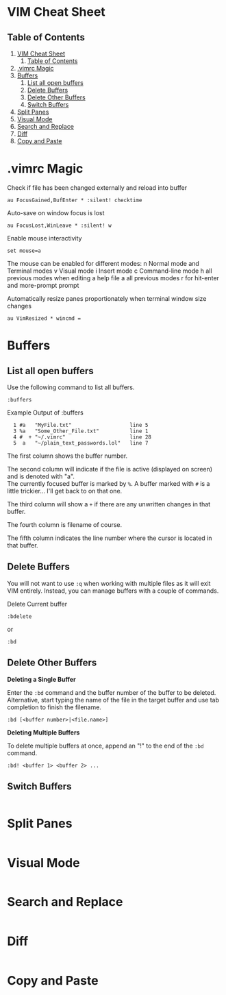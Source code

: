 # VIM Cheat Sheet

## Table of Contents

1. [VIM Cheat Sheet](#vim-cheat-sheet)
   1. [Table of Contents](#table-of-contents)
2. [.vimrc Magic](#vimrc-magic)
3. [Buffers](#buffers)
   1. [List all open buffers](#list-all-open-buffers)
   2. [Delete Buffers](#delete-buffers)
   3. [Delete Other Buffers](#delete-other-buffers)
   4. [Switch Buffers](#switch-buffers)
4. [Split Panes](#split-panes)
5. [Visual Mode](#visual-mode)
6. [Search and Replace](#search-and-replace)
7. [Diff](#diff)
8. [Copy and Paste](#copy-and-paste)


# .vimrc Magic

Check if file has been changed externally and reload into buffer

`au FocusGained,BufEnter * :silent! checktime`


Auto-save on window focus is lost

`au FocusLost,WinLeave * :silent! w`


Enable mouse interactivity

`set mouse=a`

The mouse can be enabled for different modes: 
n        Normal mode and Terminal modes
v        Visual mode 
i         Insert mode
c        Command-line mode
h        all previous modes when editing a help file
a        all previous modes
r        for hit-enter and more-prompt prompt


Automatically resize panes proportionately when terminal window size changes

`au VimResized * wincmd =`



# Buffers

## List all open buffers

Use the following command to list all buffers.

`:buffers`

Example Output of :buffers
```
  1 #a   "MyFile.txt"                   line 5
  3 %a   "Some_Other_File.txt"          line 1
  4 #  + "~/.vimrc"                     line 28
  5  a   "~/plain_text_passwords.lol"   line 7
```
The first column shows the buffer number.

The second column will indicate if the file is active (displayed on screen) and is denoted with "a".  
The currently focused buffer is marked by `%`.  A buffer marked with `#` is a little trickier... I'll get back to on that one.

The third column will show a `+` if there are any unwritten changes in that buffer.

The fourth column is filename of course.

The fifth column indicates the line number where the cursor is located in that buffer.


## Delete Buffers 
You will not want to use `:q` when working with multiple files as it will exit VIM entirely. Instead, you can manage buffers with a couple of commands.

Delete Current buffer

`:bdelete`

or 

`:bd`

## Delete Other Buffers

**Deleting a Single Buffer**

Enter the `:bd` command and the buffer number of the buffer to be deleted. Alternative, start typing the name of the file in the target buffer and use tab completion to finish the filename.
```
:bd [<buffer number>|<file.name>]
```


**Deleting Multiple Buffers**

To delete multiple buffers at once, append an "!" to the end of the `:bd` command.

`:bd! <buffer 1> <buffer 2> ...`



## Switch Buffers

```
```


# Split Panes

```
```


# Visual Mode

```
```


# Search and Replace

```
```


# Diff

```
```

# Copy and Paste

```
```
